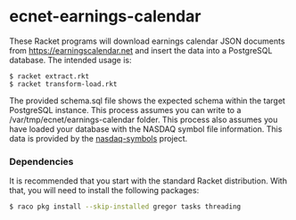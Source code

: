 # ecnet-earnings-calendar
These Racket programs will download earnings calendar JSON documents from https://earningscalendar.net and insert the
data into a PostgreSQL database. The intended usage is:

```
$ racket extract.rkt
$ racket transform-load.rkt
```

The provided schema.sql file shows the expected schema within the target PostgreSQL instance. This process assumes you 
can write to a /var/tmp/ecnet/earnings-calendar folder. This process also assumes you have loaded your database with the NASDAQ 
symbol file information. This data is provided by the [nasdaq-symbols](https://github.com/evdubs/nasdaq-symbols) project.

### Dependencies

It is recommended that you start with the standard Racket distribution. With that, you will need to install the following packages:

```bash
$ raco pkg install --skip-installed gregor tasks threading
```
